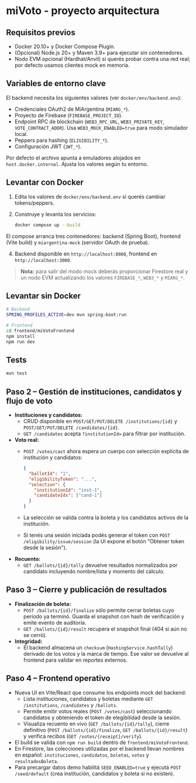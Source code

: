 # miVoto - proyecto arquitectura

## Requisitos previos

- Docker 20.10+ y Docker Compose Plugin.
- (Opcional) Node.js 20+ y Maven 3.9+ para ejecutar sin contenedores.
- Nodo EVM opcional (Hardhat/Anvil) si querés probar contra una red real; por defecto usamos clientes mock en memoria.

## Variables de entorno clave

El backend necesita los siguientes valores (ver `docker/env/backend.env`):

- Credenciales OAuth2 de MiArgentina (`MIARG_*`).
- Proyecto de Firebase (`FIREBASE_PROJECT_ID`).
- Endpoint RPC de blockchain (`WEB3_RPC_URL`, `WEB3_PRIVATE_KEY`, `VOTE_CONTRACT_ADDR`). Usa `WEB3_MOCK_ENABLED=true` para modo simulador local.
- Peppers para hashing (`ELIGIBILITY_*`).
- Configuración JWT (`JWT_*`).

Por defecto el archivo apunta a emuladores alojados en `host.docker.internal`. Ajusta los valores según tu entorno.

## Levantar con Docker

1. Edita los valores de `docker/env/backend.env` si querés cambiar tokens/peppers.
2. Construye y levanta los servicios:

   ```bash
   docker compose up --build
   ```

El compose arranca tres contenedores: backend (Spring Boot), frontend (Vite build) y `miargentina-mock` (servidor OAuth de prueba).

4. Backend disponible en `http://localhost:8080`, frontend en `http://localhost:3000`.

> **Nota:** para salir del modo mock deberás proporcionar Firestore real y un nodo EVM actualizando los valores `FIREBASE_*`, `WEB3_*` y `MIARG_*`.

## Levantar sin Docker

```bash
# Backend
SPRING_PROFILES_ACTIVE=dev mvn spring-boot:run

# Frontend
cd frontend/miVotoFrontend
npm install
npm run dev
```

## Tests

```bash
mvn test
```

## Paso 2 – Gestión de instituciones, candidatos y flujo de voto

- **Instituciones y candidatos:**
  - CRUD disponible en `POST/GET/PUT/DELETE /institutions/{id}` y `POST/GET/PUT/DELETE /candidates/{id}`.
  - `GET /candidates` acepta `?institutionId=` para filtrar por institución.
- **Voto real:**
  - `POST /votes/cast` ahora espera un cuerpo con selección explícita de institución y candidatos:

    ```json
    {
      "ballotId": "1",
      "eligibilityToken": "...",
      "selection": {
        "institutionId": "inst-1",
        "candidateIds": ["cand-1"]
      }
    }
    ```

  - La selección se valida contra la boleta y los candidatos activos de la institución.
  - Si tenés una sesión iniciada podés generar el token con `POST /eligibility/issue/session` (la UI expone el botón "Obtener token desde la sesión").
- **Recuento:**
  - `GET /ballots/{id}/tally` devuelve resultados normalizados por candidato incluyendo nombre/lista y momento del cálculo.

## Paso 3 – Cierre y publicación de resultados

- **Finalización de boleta:**
  - `POST /ballots/{id}/finalize` sólo permite cerrar boletas cuyo período ya terminó. Guarda el snapshot con hash de verificación y emite evento de auditoría.
  - `GET /ballots/{id}/result` recupera el snapshot final (404 si aún no se cerró).
- **Integridad:**
  - El backend almacena un `checksum` (`HashingService.hashTally`) derivado de los votos y la marca de tiempo. Ese valor se devuelve al frontend para validar en reportes externos.

## Paso 4 – Frontend operativo

- Nueva UI en Vite/React que consume los endpoints mock del backend:
  - Lista instituciones, candidatos y boletas mediante `GET /institutions`, `/candidates` y `/ballots`.
  - Permite emitir votos reales (`POST /votes/cast`) seleccionando candidatos y obteniendo el token de elegibilidad desde la sesión.
  - Visualiza recuento en vivo (`GET /ballots/{id}/tally`), cierre definitivo (`POST /ballots/{id}/finalize`, `GET /ballots/{id}/result`) y verifica recibos (`GET /votes/{receipt}/verify`).
- El build se valida con `npm run build` dentro de `frontend/miVotoFrontend`.
- En Firestore, las colecciones utilizadas por el backend llevan nombres en español: `instituciones`, `candidatos`, `boletas`, `votos` y `resultadosBoleta`.
- Para precargar datos demo habilitá `SEED_ENABLED=true` y ejecutá `POST /seed/default` (crea institución, candidatos y boleta si no existen).
